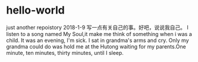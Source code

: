 # hello-world
just another repoistory
2018-1-9
写一点有关自己的事。好吧，说说我自己。
I listen to a song named My Soul,it make me think of something when i was a child. It was an evening, I'm sick. I sat in grandma's arms and cry. Only my grandma could do was hold me at the Hutong waiting for my parents.One minute, ten minutes, thirty minutes, until I sleep.
